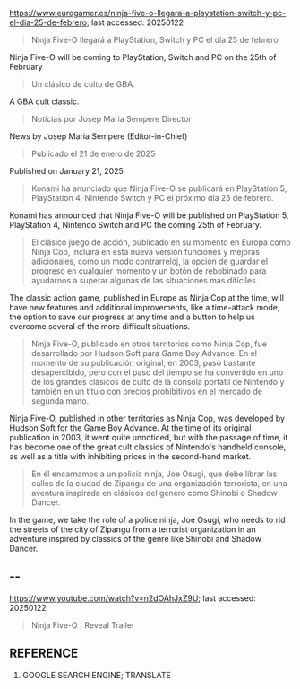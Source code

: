 https://www.eurogamer.es/ninja-five-o-llegara-a-playstation-switch-y-pc-el-dia-25-de-febrero; last accessed: 20250122

> Ninja Five-O llegará a PlayStation, Switch y PC el día 25 de febrero

Ninja Five-O will be coming to PlayStation, Switch and PC on the 25th of February

> Un clásico de culto de GBA.

A GBA cult classic. 

> Noticias por Josep Maria Sempere Director

News by Josep Maria Sempere (Editor-in-Chief)

> Publicado el 21 de enero de 2025

Published on January 21, 2025

> Konami ha anunciado que Ninja Five-O se publicará en PlayStation 5, PlayStation 4, Nintendo Switch y PC el próximo día 25 de febrero.

Konami has announced that Ninja Five-O will be published on PlayStation 5, PlayStation 4, Nintendo Switch and PC the coming 25th of February.

> El clásico juego de acción, publicado en su momento en Europa como Ninja Cop, incluirá en esta nueva versión funciones y mejoras adicionales, como un modo contrarreloj, la opción de guardar el progreso en cualquier momento y un botón de rebobinado para ayudarnos a superar algunas de las situaciones más difíciles.

The classic action game, published in Europe as Ninja Cop at the time, will have new features and additional improvements, like a time-attack mode, the option to save our progress at any time and a button to help us overcome several of the more difficult situations.

> Ninja Five-O, publicado en otros territorios como Ninja Cop, fue desarrollado por Hudson Soft para Game Boy Advance. En el momento de su publicación original, en 2003, pasó bastante desapercibido, pero con el paso del tiempo se ha convertido en uno de los grandes clásicos de culto de la consola portátil de Nintendo y también en un título con precios prohibitivos en el mercado de segunda mano.

Ninja Five-O, published in other territories as Ninja Cop, was developed by Hudson Soft for the Game Boy Advance. At the time of its original publication in 2003, it went quite unnoticed, but with the passage of time, it has become one of the great cult classics of Nintendo's handheld console, as well as a title with inhibiting prices in the second-hand market.

> En él encarnamos a un policía ninja, Joe Osugi, que debe librar las calles de la ciudad de Zipangu de una organización terrorista, en una aventura inspirada en clásicos del género como Shinobi o Shadow Dancer. 

In the game, we take the role of a police ninja, Joe Osugi, who needs to rid the streets of the city of Zipangu from a terrorist organization in an adventure inspired by classics of the genre like Shinobi and Shadow Dancer. 

## --

https://www.youtube.com/watch?v=n2dOAhJxZ9U; last accessed: 20250122

> Ninja Five-O | Reveal Trailer 

## REFERENCE

1) GOOGLE SEARCH ENGINE; TRANSLATE